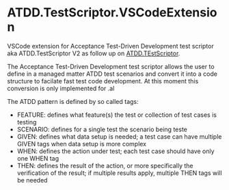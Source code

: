# ATDD.TestScriptor.VSCodeExtension
VSCode extension for Acceptance Test-Driven Development test scriptor aka ATDD.TestScriptor V2 as follow up on [ATDD.TEstScriptor](https://github.com/fluxxus-nl/ATDD.TestScriptor).

The Acceptance Test-Driven Development test scriptor allows the user to define in a managed matter ATDD test scenarios and convert it into a code structure to facilate fast test code development. At this moment this conversion is only implemented for .al

The ATDD pattern is defined by so called tags:

*	FEATURE: defines what feature(s) the test or collection of test cases is testing
*	SCENARIO: defines for a single test the scenario being teste
*	GIVEN: defines what data setup is needed; a test case can have multiple GIVEN tags when data setup is more complex
*	WHEN: defines the action under test; each test case should have only one WHEN tag
*	THEN: defines the result of the action, or more specifically the verification of the result; if multiple results apply, multiple THEN tags will be needed
